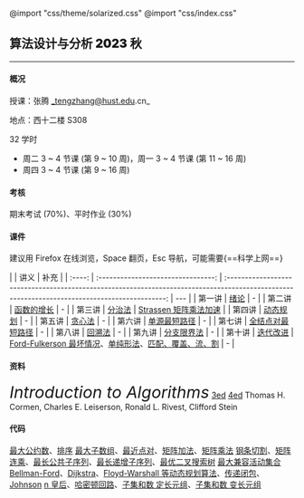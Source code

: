 @import "css/theme/solarized.css"
@import "css/index.css"

## 算法设计与分析 <span style="font-weight:900">2023</span> 秋

---

#### 概况

授课：张腾 _tengzhang@hust.edu.cn_

地点：西十二楼 S308

32 学时

- 周二 3 ~ 4 节课 (第 9 ~ 10 周)，周一 3 ~ 4 节课 (第 11 ~ 16 周)
- 周四 3 ~ 4 节课 (第 9 ~ 16 周)

<div class="top-2"></div>

#### 考核

期末考试 (70%)、平时作业 (30%)

#### 课件

建议用 Firefox 在线浏览，Space 翻页，Esc 导航，可能需要{==科学上网==}

<div class="threelines outline head-highlight">

|        |                讲义                |                                                                     补充                                                                      |
| :----: | :--------------------------------: | :-------------------------------------------------------------------------------------------------------------------------------------------: | --- |
| 第一讲 |       [绪论](slides/01.html)       |                                                                       -                                                                       |
| 第二讲 |    [函数的增长](slides/02.html)    |                                                                       -                                                                       |
| 第三讲 |      [分治法](slides/03.html)      |                                             [Strassen 矩阵乘法加速](notes/Strassen/Strassen.pdf)                                              |
| 第四讲 |     [动态规划](slides/04.html)     |                                                                       -                                                                       |
| 第五讲 |      [贪心法](slides/05.html)      |                                                                       -                                                                       |
| 第六讲 |   [单源最短路径](slides/06.html)   |                                                                       -                                                                       |
| 第七讲 | [全结点对最短路径](slides/07.html) |                                                                       -                                                                       |
| 第八讲 |      [回溯法](slides/08.html)      |                                                                       -                                                                       |
| 第九讲 |    [分支限界法](slides/09.html)    |                                                                       -                                                                       |
| 第十讲 |     [迭代改进](slides/10.html)     | [Ford-Fulkerson 最坏情况](notes/Max-Flow/maximum-flow-supp.pdf)、[单纯形法](notes/Max-Flow/lp.pdf)、[匹配、覆盖、流、割](notes/MCFC/MCFC.pdf) | -   |

</div>

#### 资料

<span style="font-size:1.8rem;font-style:italic">Introduction to Algorithms</span> [3ed](<books/Introduction%20to%20Algorithms%20(3ed)%20-%20Thomas%20H.%20Cormen,%20Charles%20E.%20Leiserson,%20Ronald%20L.%20Rivest,%20Clifford%20Stein.pdf>) [4ed](<books/Introduction%20to%20Algorithms%20(4ed)%20-%20Thomas%20H.%20Cormen,%20Charles%20E.%20Leiserson,%20Ronald%20L.%20Rivest,%20Clifford%20Stein.pdf>)
Thomas H. Cormen, Charles E. Leiserson, Ronald L. Rivest, Clifford Stein

#### 代码

[最大公约数](codes/gcd.ipynb)、[排序](codes/sorting.ipynb)
[最大子数组](codes/max-subarray.ipynb)、[最近点对](codes/closest-pair.ipynb)、[矩阵加法](codes/matrix-addition.ipynb)、[矩阵乘法](codes/matrix-multiply.ipynb)
[钢条切割](codes/cut-rod.ipynb)、[矩阵连乘](codes/matrix-chain.ipynb)、[最长公共子序列](codes/lcs.ipynb)、[最长递增子序列](codes/lis.ipynb)、[最优二叉搜索树](codes/optiaml-bst.ipynb)
[最大兼容活动集合](codes/activity-selector.ipynb)
[Bellman-Ford](codes/bellman-ford.ipynb)、[Dijkstra](codes/dijkstra.ipynb)、[Floyd-Warshall 等动态规划算法](codes/sp-all-dp.ipynb)、[传递闭包](codes/transitive-closure.ipynb)、[Johnson](codes/sp-all-johnson.ipynb)
[n 皇后](codes/nqueen.ipynb)、[哈密顿回路](codes/hamilton.ipynb)、[子集和数 定长元组](codes/subset-sum-fix-len.ipynb)、[子集和数 变长元组](codes/subset-sum-var-len.ipynb)
